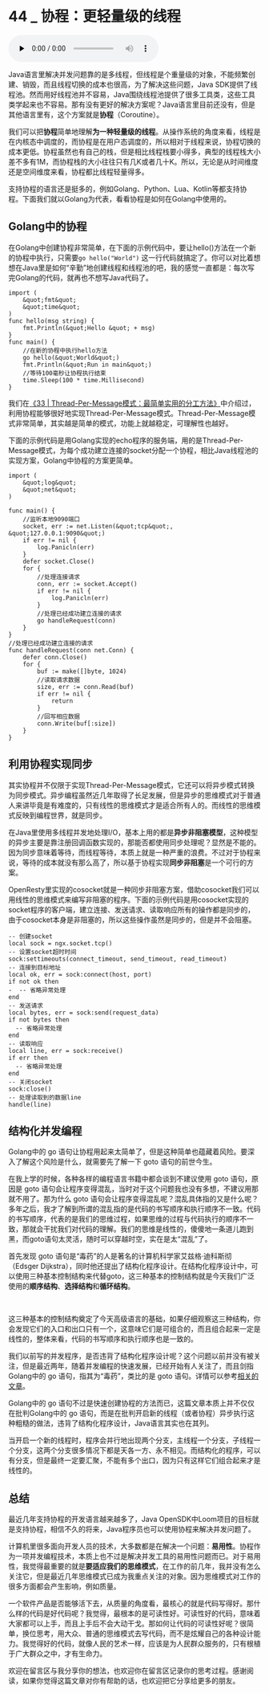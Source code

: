 # 44 _ 协程：更轻量级的线程

<audio id="audio" title="44 | 协程：更轻量级的线程" controls="" preload="none"><source id="mp3" src="https://static001.geekbang.org/resource/audio/ba/06/ba6e712ec378d7a8a18ccaa81a4f5206.mp3"></audio>

Java语言里解决并发问题靠的是多线程，但线程是个重量级的对象，不能频繁创建、销毁，而且线程切换的成本也很高，为了解决这些问题，Java SDK提供了线程池。然而用好线程池并不容易，Java围绕线程池提供了很多工具类，这些工具类学起来也不容易。那有没有更好的解决方案呢？Java语言里目前还没有，但是其他语言里有，这个方案就是**协程**（Coroutine）。

我们可以把**协程**简单地理解**为一种轻量级的线程**。从操作系统的角度来看，线程是在内核态中调度的，而协程是在用户态调度的，所以相对于线程来说，协程切换的成本更低。协程虽然也有自己的栈，但是相比线程栈要小得多，典型的线程栈大小差不多有1M，而协程栈的大小往往只有几K或者几十K。所以，无论是从时间维度还是空间维度来看，协程都比线程轻量得多。

支持协程的语言还是挺多的，例如Golang、Python、Lua、Kotlin等都支持协程。下面我们就以Golang为代表，看看协程是如何在Golang中使用的。

## Golang中的协程

在Golang中创建协程非常简单，在下面的示例代码中，要让hello()方法在一个新的协程中执行，只需要`go hello("World")` 这一行代码就搞定了。你可以对比着想想在Java里是如何“辛勤”地创建线程和线程池的吧，我的感觉一直都是：每次写完Golang的代码，就再也不想写Java代码了。

```
import (
	&quot;fmt&quot;
	&quot;time&quot;
)
func hello(msg string) {
	fmt.Println(&quot;Hello &quot; + msg)
}
func main() {
    //在新的协程中执行hello方法
	go hello(&quot;World&quot;)
    fmt.Println(&quot;Run in main&quot;)
    //等待100毫秒让协程执行结束
	time.Sleep(100 * time.Millisecond)
}

```

我们在[《33 | Thread-Per-Message模式：最简单实用的分工方法》](https://time.geekbang.org/column/article/95098)中介绍过，利用协程能够很好地实现Thread-Per-Message模式。Thread-Per-Message模式非常简单，其实越是简单的模式，功能上就越稳定，可理解性也越好。

下面的示例代码是用Golang实现的echo程序的服务端，用的是Thread-Per-Message模式，为每个成功建立连接的socket分配一个协程，相比Java线程池的实现方案，Golang中协程的方案更简单。

```
import (
	&quot;log&quot;
	&quot;net&quot;
)

func main() {
    //监听本地9090端口
	socket, err := net.Listen(&quot;tcp&quot;, &quot;127.0.0.1:9090&quot;)
	if err != nil {
		log.Panicln(err)
	}
	defer socket.Close()
	for {
        //处理连接请求  
		conn, err := socket.Accept()
		if err != nil {
			log.Panicln(err)
		}
        //处理已经成功建立连接的请求
		go handleRequest(conn)
	}
}
//处理已经成功建立连接的请求
func handleRequest(conn net.Conn) {
	defer conn.Close()
	for {
		buf := make([]byte, 1024)
        //读取请求数据
		size, err := conn.Read(buf)
		if err != nil {
			return
		}
        //回写相应数据  
		conn.Write(buf[:size])
	}
}

```

## 利用协程实现同步

其实协程并不仅限于实现Thread-Per-Message模式，它还可以将异步模式转换为同步模式。异步编程虽然近几年取得了长足发展，但是异步的思维模式对于普通人来讲毕竟是有难度的，只有线性的思维模式才是适合所有人的。而线性的思维模式反映到编程世界，就是同步。

在Java里使用多线程并发地处理I/O，基本上用的都是**异步非阻塞模型**，这种模型的异步主要是靠注册回调函数实现的，那能否都使用同步处理呢？显然是不能的。因为同步意味着等待，而线程等待，本质上就是一种严重的浪费。不过对于协程来说，等待的成本就没有那么高了，所以基于协程实现**同步非阻塞**是一个可行的方案。

OpenResty里实现的cosocket就是一种同步非阻塞方案，借助cosocket我们可以用线性的思维模式来编写非阻塞的程序。下面的示例代码是用cosocket实现的socket程序的客户端，建立连接、发送请求、读取响应所有的操作都是同步的，由于cosocket本身是非阻塞的，所以这些操作虽然是同步的，但是并不会阻塞。

```
-- 创建socket
local sock = ngx.socket.tcp()
-- 设置socket超时时间
sock:settimeouts(connect_timeout, send_timeout, read_timeout)
-- 连接到目标地址
local ok, err = sock:connect(host, port)
if not ok then
-  -- 省略异常处理
end
-- 发送请求
local bytes, err = sock:send(request_data)
if not bytes then
  -- 省略异常处理
end
-- 读取响应
local line, err = sock:receive()
if err then
  -- 省略异常处理
end
-- 关闭socket
sock:close()   
-- 处理读取到的数据line
handle(line)

```

## 结构化并发编程

Golang中的 go 语句让协程用起来太简单了，但是这种简单也蕴藏着风险。要深入了解这个风险是什么，就需要先了解一下 goto 语句的前世今生。

在我上学的时候，各种各样的编程语言书籍中都会谈到不建议使用 goto 语句，原因是 goto 语句会让程序变得混乱，当时对于这个问题我也没有多想，不建议用那就不用了。那为什么 goto 语句会让程序变得混乱呢？混乱具体指的又是什么呢？多年之后，我才了解到所谓的混乱指的是代码的书写顺序和执行顺序不一致。代码的书写顺序，代表的是我们的思维过程，如果思维的过程与代码执行的顺序不一致，那就会干扰我们对代码的理解。我们的思维是线性的，傻傻地一条道儿跑到黑，而goto语句太灵活，随时可以穿越时空，实在是太“混乱”了。

首先发现 goto 语句是“毒药”的人是著名的计算机科学家艾兹格·迪科斯彻（Edsger Dijkstra），同时他还提出了结构化程序设计。在结构化程序设计中，可以使用三种基本控制结构来代替goto，这三种基本的控制结构就是今天我们广泛使用的**顺序结构**、**选择结构**和**循环结构**。

<img src="https://static001.geekbang.org/resource/image/50/20/501db93634beff4776dd803eb4463920.png" alt="">

<img src="https://static001.geekbang.org/resource/image/15/bd/1528f3026981910eef7624aed9c72dbd.png" alt="">

<img src="https://static001.geekbang.org/resource/image/0d/fd/0d5fa62f62d1e999601ed7e2d52a1dfd.png" alt="">

<img src="https://static001.geekbang.org/resource/image/c7/9d/c7814d5d1563ab38c312b75c953c4c9d.png" alt="">

这三种基本的控制结构奠定了今天高级语言的基础，如果仔细观察这三种结构，你会发现它们的入口和出口只有一个，这意味它们是可组合的，而且组合起来一定是线性的，整体来看，代码的书写顺序和执行顺序也是一致的。

我们以前写的并发程序，是否违背了结构化程序设计呢？这个问题以前并没有被关注，但是最近两年，随着并发编程的快速发展，已经开始有人关注了，而且剑指Golang中的 go 语句，指其为“毒药”，类比的是 goto 语句。详情可以参考[相关的文章](https://vorpus.org/blog/notes-on-structured-concurrency-or-go-statement-considered-harmful/)。

Golang中的 go 语句不过是快速创建协程的方法而已，这篇文章本质上并不仅仅在批判Golang中的 go 语句，而是在批判开启新的线程（或者协程）异步执行这种粗糙的做法，违背了结构化程序设计，Java语言其实也在其列。

当开启一个新的线程时，程序会并行地出现两个分支，主线程一个分支，子线程一个分支，这两个分支很多情况下都是天各一方、永不相见。而结构化的程序，可以有分支，但是最终一定要汇聚，不能有多个出口，因为只有这样它们组合起来才是线性的。

## 总结

最近几年支持协程的开发语言越来越多了，Java OpenSDK中Loom项目的目标就是支持协程，相信不久的将来，Java程序员也可以使用协程来解决并发问题了。

计算机里很多面向开发人员的技术，大多数都是在解决一个问题：**易用性**。协程作为一项并发编程技术，本质上也不过是解决并发工具的易用性问题而已。对于易用性，我觉得最重要的就是**要适应我们的思维模式**，在工作的前几年，我并没有怎么关注它，但是最近几年思维模式已成为我重点关注的对象。因为思维模式对工作的很多方面都会产生影响，例如质量。

一个软件产品是否能够活下去，从质量的角度看，最核心的就是代码写得好。那什么样的代码是好代码呢？我觉得，最根本的是可读性好。可读性好的代码，意味着大家都可以上手，而且上手后不会大动干戈。那如何让代码的可读性好呢？很简单，换位思考，用大众、普通的思维模式去写代码，而不是炫耀自己的各种设计能力。我觉得好的代码，就像人民的艺术一样，应该是为人民群众服务的，只有根植于广大群众之中，才有生命力。

欢迎在留言区与我分享你的想法，也欢迎你在留言区记录你的思考过程。感谢阅读，如果你觉得这篇文章对你有帮助的话，也欢迎把它分享给更多的朋友。



